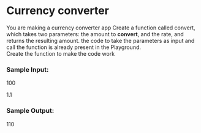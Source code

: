 # Currency converter

<p>
    You are making a currency converter app Create a function called convert, which takes two parameters: the amount to <b>convert</b>, and the rate, and returns the resulting amount. the code to take the parameters as input and call the function is already present in the Playground.</br>
    Create the function to make the code work
</p>

### <b>Sample Input:</b>
<p>100</p>
<p>1.1</p>

### <b>Sample Output:</b>
<p>110</p>
